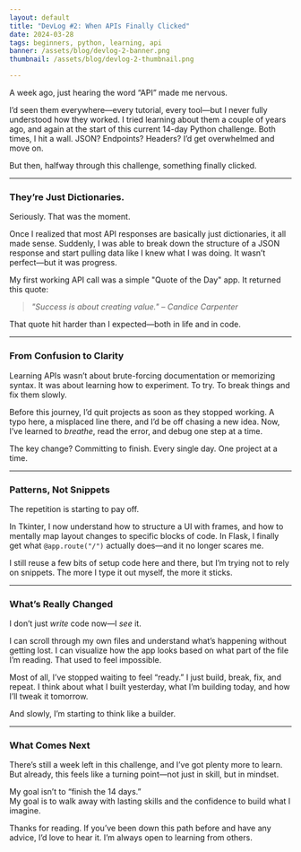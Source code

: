 ```yaml
---
layout: default
title: "DevLog #2: When APIs Finally Clicked"
date: 2024-03-28
tags: beginners, python, learning, api
banner: /assets/blog/devlog-2-banner.png
thumbnail: /assets/blog/devlog-2-thumbnail.png

---
```


A week ago, just hearing the word “API” made me nervous.

I’d seen them everywhere—every tutorial, every tool—but I never fully understood how they worked. I tried learning about them a couple of years ago, and again at the start of this current 14-day Python challenge. Both times, I hit a wall. JSON? Endpoints? Headers? I’d get overwhelmed and move on.

But then, halfway through this challenge, something finally clicked.

---

### They’re Just Dictionaries.  
Seriously. That was the moment.

Once I realized that most API responses are basically just dictionaries, it all made sense. Suddenly, I was able to break down the structure of a JSON response and start pulling data like I knew what I was doing. It wasn’t perfect—but it was progress.

My first working API call was a simple "Quote of the Day" app. It returned this quote:

> *"Success is about creating value." – Candice Carpenter*

That quote hit harder than I expected—both in life and in code.

---

### From Confusion to Clarity  
Learning APIs wasn’t about brute-forcing documentation or memorizing syntax. It was about learning how to experiment. To try. To break things and fix them slowly.

Before this journey, I’d quit projects as soon as they stopped working. A typo here, a misplaced line there, and I’d be off chasing a new idea. Now, I’ve learned to *breathe*, read the error, and debug one step at a time.

The key change? Committing to finish. Every single day. One project at a time.

---

### Patterns, Not Snippets  
The repetition is starting to pay off.

In Tkinter, I now understand how to structure a UI with frames, and how to mentally map layout changes to specific blocks of code. In Flask, I finally get what `@app.route("/")` actually does—and it no longer scares me.

I still reuse a few bits of setup code here and there, but I’m trying not to rely on snippets. The more I type it out myself, the more it sticks.

---

### What’s Really Changed  
I don’t just *write* code now—I *see* it.

I can scroll through my own files and understand what’s happening without getting lost. I can visualize how the app looks based on what part of the file I’m reading. That used to feel impossible.

Most of all, I’ve stopped waiting to feel “ready.” I just build, break, fix, and repeat. I think about what I built yesterday, what I’m building today, and how I’ll tweak it tomorrow.

And slowly, I’m starting to think like a builder.

---

### What Comes Next  
There’s still a week left in this challenge, and I’ve got plenty more to learn. But already, this feels like a turning point—not just in skill, but in mindset.

My goal isn’t to “finish the 14 days.”  
My goal is to walk away with lasting skills and the confidence to build what I imagine.

Thanks for reading. If you’ve been down this path before and have any advice, I’d love to hear it. I’m always open to learning from others.
